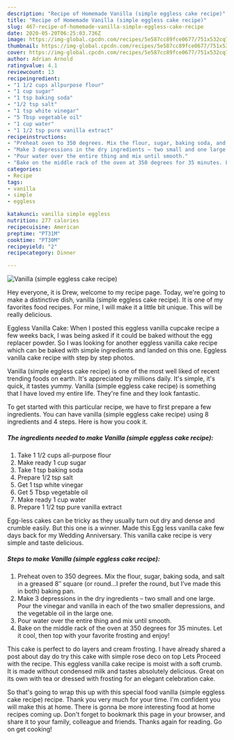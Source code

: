 ```yaml
---
description: "Recipe of Homemade Vanilla (simple eggless cake recipe)"
title: "Recipe of Homemade Vanilla (simple eggless cake recipe)"
slug: 467-recipe-of-homemade-vanilla-simple-eggless-cake-recipe
date: 2020-05-20T06:25:03.736Z
image: https://img-global.cpcdn.com/recipes/5e587cc89fce0677/751x532cq70/vanilla-simple-eggless-cake-recipe-recipe-main-photo.jpg
thumbnail: https://img-global.cpcdn.com/recipes/5e587cc89fce0677/751x532cq70/vanilla-simple-eggless-cake-recipe-recipe-main-photo.jpg
cover: https://img-global.cpcdn.com/recipes/5e587cc89fce0677/751x532cq70/vanilla-simple-eggless-cake-recipe-recipe-main-photo.jpg
author: Adrian Arnold
ratingvalue: 4.1
reviewcount: 13
recipeingredient:
- "1 1/2 cups allpurpose flour"
- "1 cup sugar"
- "1 tsp baking soda"
- "1/2 tsp salt"
- "1 tsp white vinegar"
- "5 Tbsp vegetable oil"
- "1 cup water"
- "1 1/2 tsp pure vanilla extract"
recipeinstructions:
- "Preheat oven to 350 degrees. Mix the flour, sugar, baking soda, and salt in a greased 8″ square (or round…I prefer the round, but I’ve made this in both) baking pan."
- "Make 3 depressions in the dry ingredients – two small and one large. Pour the vinegar and vanilla in each of the two smaller depressions, and the vegetable oil in the large one."
- "Pour water over the entire thing and mix until smooth."
- "Bake on the middle rack of the oven at 350 degrees for 35 minutes. Let it cool, then top with your favorite frosting and enjoy!"
categories:
- Recipe
tags:
- vanilla
- simple
- eggless

katakunci: vanilla simple eggless 
nutrition: 277 calories
recipecuisine: American
preptime: "PT31M"
cooktime: "PT30M"
recipeyield: "2"
recipecategory: Dinner

---
```



![Vanilla (simple eggless cake recipe)](https://img-global.cpcdn.com/recipes/5e587cc89fce0677/751x532cq70/vanilla-simple-eggless-cake-recipe-recipe-main-photo.jpg)

Hey everyone, it is Drew, welcome to my recipe page. Today, we're going to make a distinctive dish, vanilla (simple eggless cake recipe). It is one of my favorites food recipes. For mine, I will make it a little bit unique. This will be really delicious.

Eggless Vanilla Cake: When I posted this eggless vanilla cupcake recipe a few weeks back, I was being asked if it could be baked without the egg replacer powder. So I was looking for another eggless vanilla cake recipe which can be baked with simple ingredients and landed on this one. Eggless vanilla cake recipe with step by step photos.

Vanilla (simple eggless cake recipe) is one of the most well liked of recent trending foods on earth. It's appreciated by millions daily. It's simple, it's quick, it tastes yummy. Vanilla (simple eggless cake recipe) is something that I have loved my entire life. They're fine and they look fantastic.


To get started with this particular recipe, we have to first prepare a few ingredients. You can have vanilla (simple eggless cake recipe) using 8 ingredients and 4 steps. Here is how you cook it.

<!--inarticleads1-->

##### The ingredients needed to make Vanilla (simple eggless cake recipe):

1. Take 1 1/2 cups all-purpose flour
1. Make ready 1 cup sugar
1. Take 1 tsp baking soda
1. Prepare 1/2 tsp salt
1. Get 1 tsp white vinegar
1. Get 5 Tbsp vegetable oil
1. Make ready 1 cup water
1. Prepare 1 1/2 tsp pure vanilla extract


Egg-less cakes can be tricky as they usually turn out dry and dense and crumble easily. But this one is a winner. Made this Egg less vanilla cake few days back for my Wedding Anniversary. This vanilla cake recipe is very simple and taste delicious. 

<!--inarticleads2-->

##### Steps to make Vanilla (simple eggless cake recipe):

1. Preheat oven to 350 degrees. Mix the flour, sugar, baking soda, and salt in a greased 8″ square (or round…I prefer the round, but I’ve made this in both) baking pan.
1. Make 3 depressions in the dry ingredients – two small and one large. Pour the vinegar and vanilla in each of the two smaller depressions, and the vegetable oil in the large one.
1. Pour water over the entire thing and mix until smooth.
1. Bake on the middle rack of the oven at 350 degrees for 35 minutes. Let it cool, then top with your favorite frosting and enjoy!


This cake is perfect to do layers and cream frosting. I have already shared a post about day do try this cake with simple rose deco on top Lets Proceed with the recipe. This eggless vanilla cake recipe is moist with a soft crumb. It is made without condensed milk and tastes absolutely delicious. Great on its own with tea or dressed with frosting for an elegant celebration cake. 

So that's going to wrap this up with this special food vanilla (simple eggless cake recipe) recipe. Thank you very much for your time. I'm confident you will make this at home. There is gonna be more interesting food at home recipes coming up. Don't forget to bookmark this page in your browser, and share it to your family, colleague and friends. Thanks again for reading. Go on get cooking!
